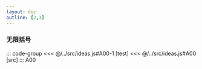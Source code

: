 ```yaml
---
layout: doc
outline: [2,3]
---
```


### 无限括号
::: code-group
<<< @/../src/ideas.js#A00-1 [test]
<<< @/../src/ideas.js#A00 [src]
:::
<ID>A00</ID>